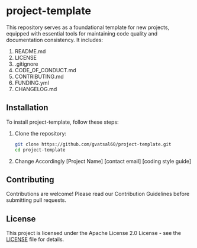 # project-template

This repository serves as a foundational template for new projects, equipped with essential tools for
maintaining code quality and documentation consistency. It includes:

1. README.md
2. LICENSE
3. .gitignore
4. CODE_OF_CONDUCT.md
5. CONTRIBUTING.md
6. FUNDING.yml
7. CHANGELOG.md

## Installation

To install project-template, follow these steps:

1. Clone the repository:

   ```bash
   git clone https://github.com/gvatsal60/project-template.git
   cd project-template
   ```

2. Change Accordingly [Project Name] [contact email] [coding style guide]

## Contributing

Contributions are welcome! Please read our Contribution Guidelines before submitting pull requests.

## License

This project is licensed under the Apache License 2.0 License - see the
[LICENSE](<https://github.com/gvatsal60/project-template/blob/HEAD/LICENSE>) file for details.
